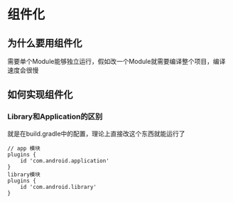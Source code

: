 # 组件化
## 为什么要用组件化
需要单个Module能够独立运行，假如改一个Module就需要编译整个项目，编译速度会很慢

## 如何实现组件化
### Library和Application的区别
就是在build.gradle中的配置，理论上直接改这个东西就能运行了
```
// app 模块
plugins {
    id 'com.android.application'
}
library模块
plugins {
    id 'com.android.library'
}
```